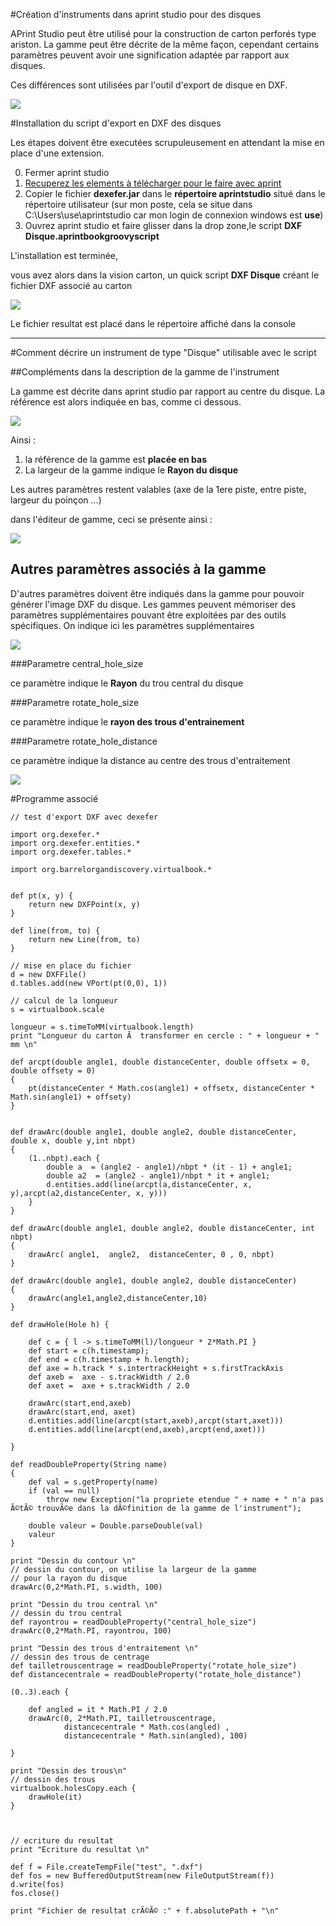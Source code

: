 
#Création d'instruments dans aprint studio pour des disques

APrint Studio peut être utilisé pour la construction de carton perforés type ariston. La gamme peut être décrite de la même façon, cependant certains paramètres peuvent avoir une signification adaptée par rapport aux disques.

Ces différences sont utilisées par l'outil d'export de disque en DXF.


![](DSCN2604.jpg)


#Installation du script d'export en DXF des disques

Les étapes doivent être executées scrupuleusement en attendant la mise en place d'une extension.

0. Fermer aprint studio
1. [Recuperez les elements à télécharger pour le faire avec aprint](code_Export_Disque_DXF.zip) 
2. Copier le fichier **dexefer.jar** dans le **répertoire aprintstudio** situé dans le répertoire utilisateur (sur mon poste, cela se situe dans C:\Users\use\aprintstudio car mon login de connexion windows est **use**)
3. Ouvrez aprint studio et faire glisser dans la drop zone,le script __DXF Disque.aprintbookgroovyscript__

L'installation est terminée, 

vous avez alors dans la vision carton, un quick script __DXF Disque__ créant le fichier DXF associé au carton

![](execution.png)


Le fichier resultat est placé dans le répertoire affiché dans la console


---

#Comment décrire un instrument de type "Disque" utilisable avec le script


##Compléments dans la description de la gamme de l'instrument


La gamme est décrite dans aprint studio par rapport au centre du disque. La référence est alors indiquée en bas, comme ci dessous.

![](position.jpg)

Ainsi : 

1. la référence de la gamme est **placée en bas**
2. La largeur de la gamme indique le **Rayon du disque**

Les autres paramètres restent valables (axe de la 1ere piste, entre piste, largeur du poinçon ...)

dans l'éditeur de gamme, ceci se présente ainsi :

![](imagegamme.png)

## Autres paramètres associés à la gamme

D'autres paramètres doivent être indiqués dans la gamme pour pouvoir générer l'image DXF du disque. Les gammes peuvent mémoriser des paramètres supplémentaires pouvant être exploitées par des outils spécifiques. 
On indique ici les paramètres supplémentaires

![](parametresetendus.png)

###Parametre central\_hole\_size

ce paramètre indique le **Rayon** du trou central du disque

###Parametre rotate\_hole\_size

ce paramètre indique le **rayon des trous d'entrainement**

###Parametre rotate\_hole\_distance

ce paramètre indique la distance au centre des trous d'entraitement

![](parametres.png)


#Programme associé

	// test d'export DXF avec dexefer
	
	import org.dexefer.*
	import org.dexefer.entities.*
	import org.dexefer.tables.*
	
	import org.barrelorgandiscovery.virtualbook.*
	
	
	def pt(x, y) {
	    return new DXFPoint(x, y)
	}
	
	def line(from, to) {
	    return new Line(from, to)
	}
	
	// mise en place du fichier
	d = new DXFFile()
	d.tables.add(new VPort(pt(0,0), 1))
	
	// calcul de la longueur
	s = virtualbook.scale
	
	longueur = s.timeToMM(virtualbook.length)
	print "Longueur du carton Ã  transformer en cercle : " + longueur + " mm \n"
	
	def arcpt(double angle1, double distanceCenter, double offsetx = 0, double offsety = 0)
	{
	    pt(distanceCenter * Math.cos(angle1) + offsetx, distanceCenter * Math.sin(angle1) + offsety)
	}
	
	
	def drawArc(double angle1, double angle2, double distanceCenter, double x, double y,int nbpt)
	{
	    (1..nbpt).each {
	        double a  = (angle2 - angle1)/nbpt * (it - 1) + angle1;
	        double a2  = (angle2 - angle1)/nbpt * it + angle1;
	        d.entities.add(line(arcpt(a,distanceCenter, x, y),arcpt(a2,distanceCenter, x, y)))
	    }
	}
	
	def drawArc(double angle1, double angle2, double distanceCenter, int nbpt)
	{
	    drawArc( angle1,  angle2,  distanceCenter, 0 , 0, nbpt)
	}
	
	def drawArc(double angle1, double angle2, double distanceCenter)
	{
	    drawArc(angle1,angle2,distanceCenter,10)
	}
	
	def drawHole(Hole h) {
	
	    def c = { l -> s.timeToMM(l)/longueur * 2*Math.PI }
	    def start = c(h.timestamp);
	    def end = c(h.timestamp + h.length);
	    def axe = h.track * s.intertrackHeight + s.firstTrackAxis
	    def axeb =  axe - s.trackWidth / 2.0
	    def axet =  axe + s.trackWidth / 2.0
	    
	    drawArc(start,end,axeb)
	    drawArc(start,end, axet)
	    d.entities.add(line(arcpt(start,axeb),arcpt(start,axet)))
	    d.entities.add(line(arcpt(end,axeb),arcpt(end,axet)))
	    
	}
	
	def readDoubleProperty(String name)
	{
	    def val = s.getProperty(name)
	    if (val == null)
	        throw new Exception("la propriete etendue " + name + " n'a pas Ã©tÃ© trouvÃ©e dans la dÃ©finition de la gamme de l'instrument");
	
	    double valeur = Double.parseDouble(val)
	    valeur
	}
	
	print "Dessin du contour \n"
	// dessin du contour, on utilise la largeur de la gamme
	// pour la rayon du disque
	drawArc(0,2*Math.PI, s.width, 100)
	
	print "Dessin du trou central \n"
	// dessin du trou central
	def rayontrou = readDoubleProperty("central_hole_size")
	drawArc(0,2*Math.PI, rayontrou, 100)
	
	print "Dessin des trous d'entraitement \n"
	// dessin des trous de centrage
	def tailletrouscentrage = readDoubleProperty("rotate_hole_size")
	def distancecentrale = readDoubleProperty("rotate_hole_distance") 
	
	(0..3).each {
	
	    def angled = it * Math.PI / 2.0
	    drawArc(0, 2*Math.PI, tailletrouscentrage,
	            distancecentrale * Math.cos(angled) , 
	            distancecentrale * Math.sin(angled), 100) 
	           
	}
	
	print "Dessin des trous\n"
	// dessin des trous
	virtualbook.holesCopy.each {
	    drawHole(it)
	}
	
	
	
	// ecriture du resultat
	print "Ecriture du resultat \n"
	
	def f = File.createTempFile("test", ".dxf")
	def fos = new BufferedOutputStream(new FileOutputStream(f))
	d.write(fos)
	fos.close()
	
	print "Fichier de resultat crÃ©Ã© :" + f.absolutePath + "\n"
	
